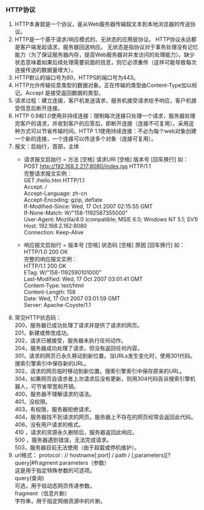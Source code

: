 ### HTTP协议
1. HTTP本身就是一个协议，是从Web服务器传输超文本到本地浏览器的传送协议。
2. HTTP是一个基于请求/响应模式的、无状态的应用层协议。
HTTP协议永远都是客户端发起请求，服务器回送响应。
无状态是指协议对于事务处理没有记忆能力（为了保证服务器内存，提高Web服务器对并发访问的处理能力）。缺少状态意味着如果后续处理需要前面的信息，则它必须重传（这样可能导致每次连接传送的数据量增大）。
3. HTTP默认的端口号为80，HTTPS的端口号为443。
4. HTTP允许传输任意类型的数据对象。正在传输的类型由Content-Type加以标记。Accept 是接受返回数据的类型。
5. 请求过程：建立连接，客户机发送请求，服务机接受请求给予响应，客户机接受信息后断开连接。
6. HTTP 0.9和1.0使用非持续连接：限制每次连接只处理一个请求，服务器处理完客户的请求，并收到客户的应答后，即断开连接（连接不可复用）。采用这种方式可以节省传输时间。HTTP 1.1使用持续连接：不必为每个web对象创建一个新的连接，一个连接可以传送多个对象（连接可复用）。
7. 报文：启始行，首部，主体  
	- 请求报文启始行 = 方法 [空格] 请求URI [空格] 版本号 [回车换行] 如：  
POST http://192.168.2.217:8080/index.jsp   HTTP/1.1  
完整请求报文实例：  
GET /hello.htm HTTP/1.1  
Accept: */*  
Accept-Language: zh-cn  
Accept-Encoding: gzip, deflate  
If-Modified-Since: Wed, 17 Oct 2007 02:15:55 GMT  
If-None-Match: W/"158-1192587355000"  
User-Agent: Mozilla/4.0 (compatible; MSIE 6.0; Windows NT 5.1; SV1)  
Host: 192.168.2.162:8080  
Connection: Keep-Alive  

	- 响应报文启始行 = 版本号 [空格] 状态码 [空格] 原因 [回车换行] 如：
HTTP/1.0 200 OK  
完整的响应报文实例：  
HTTP/1.1 200 OK  
ETag: W/"158-1192590101000"  
Last-Modified: Wed, 17 Oct 2007 03:01:41 GMT  
Content-Type: text/html  
Content-Length: 158  
Date: Wed, 17 Oct 2007 03:01:59 GMT  
Server: Apache-Coyote/1.1  
8. 常见HTTP状态码：  
200，服务器已成功处理了请求并提供了请求的网页。  
201，新建或修改成功。  
202，请求已被接受，服务器未执行任何动作。  
204，服务器成功处理了请求，但没有返回任何内容。  
301，请求的网页已永久移动到新位置。当URLs发生变化时，使用301代码。搜索引擎索引中保存新的URL。  
302，﻿请求的网页临时移动到新位置。搜索引擎索引中保存原来的URL。  
﻿304，如果网页自请求者上次请求后没有更新，则用304代码告诉搜索引擎机器人，可节省带宽和开销。  
﻿400，服务器不理解请求的语法。  
401，没权限。  
﻿403，有权限，服务器拒绝请求。  
﻿404，服务器找不到请求的网页。服务器上不存在的网页经常会返回此代码。  
406，没有用户请求的格式。  
﻿410 ，请求的资源永久删除后，服务器返回此响应。  
500 ，服务器遇到错误，无法完成请求。  
﻿503，服务器目前无法使用（由于超载或停机维护）。  
9. url格式：
protocol : // hostname[:port] / path / [;parameters][?query]#fragment
parameters（参数）  
这是用于指定特殊参数的可选项。  
query(查询)  
可选，用于给动态网页传递参数。  
fragment（信息片断）  
字符串，用于指定网络资源中的片断。  
